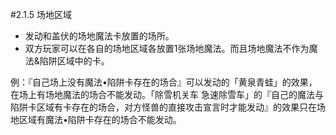 #2.1.5        场地区域
* 发动和盖伏的场地魔法卡放置的场所。
* 双方玩家可以在各自的场地区域各放置1张场地魔法。而且场地魔法不作为魔法&陷阱区域中的卡。

例：『自己场上没有魔法•陷阱卡存在的场合』可以发动的「黄泉青蛙」的效果，在场上有场地魔法的场合不能发动。「除雪机关车 急速除雪车」的『自己的魔法与陷阱卡区域有卡存在的场合，对方怪兽的直接攻击宣言时才能发动』的效果只在场地区域有魔法•陷阱卡存在的场合不能发动。

